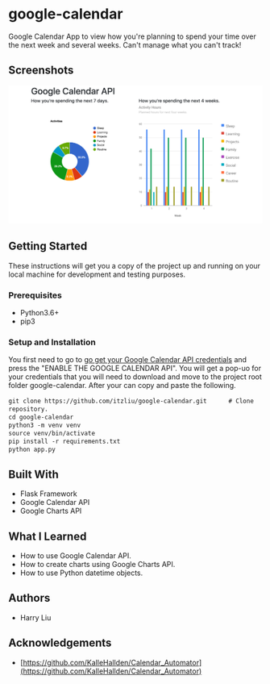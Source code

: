 # google-calendar
Google Calendar App to view how you're planning to spend your time over the next week and several weeks. Can't manage what you can't track!

## Screenshots
![Screenshot](screenshot.png)

## Getting Started
These instructions will get you a copy of the project up and running on your local machine for development and testing purposes.

### Prerequisites
* Python3.6+
* pip3

### Setup and Installation
You first need to go to [go get your Google Calendar API credentials](https://developers.google.com/calendar/quickstart/python) and press the "ENABLE THE GOOGLE CALENDAR API". You will get a pop-uo for your credentials that you will need to download and move to the project root folder google-calendar. After your can copy and paste the following.
```
git clone https://github.com/itzliu/google-calendar.git      # Clone repository.
cd google-calendar
python3 -m venv venv
source venv/bin/activate
pip install -r requirements.txt
python app.py
```

## Built With
* Flask Framework
* Google Calendar API
* Google Charts API

## What I Learned
* How to use Google Calendar API.
* How to create charts using Google Charts API.
* How to use Python datetime objects.

## Authors
* Harry Liu

## Acknowledgements
* [https://github.com/KalleHallden/Calendar_Automator](https://github.com/KalleHallden/Calendar_Automator)
